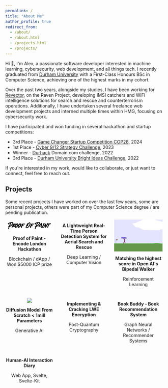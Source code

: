 ```yaml
---
permalink: /
title: "About Me"
author_profile: true
redirect_from: 
  - /about/
  - /about.html
  - /projects.html
  - /projects/
---
```


Hi 👋, I'm Alex, a passionate software developer interested in machine learning, cybersecurity, web development, and all things tech. I recently graduated from [Durham University](https://www.durham.ac.uk/) with a First-Class Honours BSc in Computer Science, achieving one of the highest marks in my cohort.

Over the past two years, alongside my studies, I have been working for [Revector](http://revector.com/), on the Raven Project, developing IMSI catchers and WiFi intelligence solutions for search and rescue and counterterrorism operations. Additionally, I have undertaken several freelance web development projects and interned multiple times within HMG, focusing on cybersecurity work. 

I have participated and won funding in several hackathon and startup competitions:

- 3rd Place - [Game Changer Startup Competition COP28](https://www.linkedin.com/posts/aislinn-de-buitleir-139645214_this-weekend-was-the-game-changer-entrepreneurial-activity-7125081514555404288-wd99?utm_source=share&utm_medium=member_desktop), 2024
- 1st Place - [Cyber 9/12 Strategy Challenge](https://www.linkedin.com/posts/activity-7034659955408293888-yC9P?utm_source=share&utm_medium=member_desktop), 2023
- Winner - [Durhack](https://durhack.com/) Domain.com challenge, 2022
- 3rd Place - [Durham University Bright Ideas Challenge](https://www.linkedin.com/company/durham-university-venture-lab/), 2022

If you're interested in my work, would like to collaborate, or just want to connect, feel free to reach out.

## Projects
Some recent projects I have worked on over the last few years, some are personal projects, others were part of my Computer Science degree / are pending publication.

<div class="project-grid">

<div class="project">
  <img src="_pages/proofofpaymentlogo.gif" class="project-thumbnail">
    <div class="project-info">
      <strong><a href="https://github.com/xanderread/proof-of-paint"">Proof of Paint - Encode London Hackathon</a></strong>
      <p>Blockchain / dApp / Won $5000 ICP prize</p>
    </div>
  </div>

  <div class="project">
    <div class="project-info">
      <strong><a href="https://github.com/xanderread/diss">A Lightweight Real-Time Person Detection System for Aerial Search and Rescue</a></strong>
      <p>Deep Learning / Computer Vision</p>
    </div>
  </div>

  <div class="project">
    <img src="_pages/rl.gif" class="project-thumbnail">
    <div class="project-info">
      <strong><a href="https://github.com/xanderread/ReinforcementLearning">Matching the highest score in Open AI's Bipedal Walker</a></strong>
      <p>Reinforcement Learning</p>
    </div>
  </div>

  <div class="project">
    <img src="_pages/diff.gif" class="project-thumbnail">
    <div class="project-info">
      <strong><a href="https://github.com/xanderread/DeepLearning">Diffusion Model From Scratch < 1mill Parameters</a></strong>
      <p>Generative AI</p>
    </div>
  </div>

  <div class="project">
    <div class="project-info">
      <strong><a href="https://github.com/xanderread/Cryptography">Implementing & Cracking LWE Encryption</a></strong>
      <p>Post-Quantum Cryptography</p>
    </div>
  </div>

  <div class="project">
    <div class="project-info">
      <strong><a href="https://github.com/xanderread/BookBuddy">Book Buddy - Book Recommendation System</a></strong>
      <p>Graph Neural Networks / Recommender Systems</p>
    </div>
  </div>

  <div class="project">
    <div class="project-info">
      <strong><a href="https://haii2023.vercel.app/">Human-AI Interaction Diary</a></strong>
      <p>Web App, Svelte, Svelte-Kit</p>
    </div>
  </div>

</div>

<style>
.project-grid {
  display: flex;
  flex-wrap: wrap;
  gap: 20px;
}

.project {
  width: 30%;
  text-align: center;
}

.project-thumbnail {
  width: 100%;
  height: auto;
}

.project-info {
  margin-top: 10px;
}

.project-info a {
  text-decoration: none;
  color: inherit;
}
</style>
